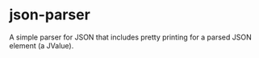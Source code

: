 # json-parser

A simple parser for JSON that includes pretty printing for a parsed JSON element (a JValue).